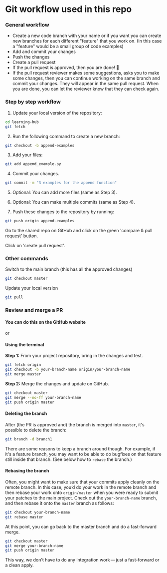 # Git workflow used in this repo

### General workflow

- Create a new code branch with your name or if you want you can create new branches for each different "feature" that you work on. (In this case a "feature" would be a small group of code examples)
- Add and commit your changes
- Push the changes
- Create a pull request
- If the pull request is approved, then you are done! :tada:
- If the pull request reviewer makes some suggestions, asks you to make some changes, then you can continue working on the same branch and commit your changes. They will appear in the same pull request. When you are done, you can let the reviewer know that they can check again.  



### Step by step workflow

1. Update your local version of the repository:

```bash
cd learning-hub
git fetch
```

2. Run the following command to create a new branch: 

```bash
git checkout -b append-examples
```

3. Add your files:

```bash
git add append_example.py
```

4. Commit your changes.

```bash
git commit -m "3 examples for the append function"
```

5. Optional: You can add more files (same as Step 3).
6. Optional: You can make multiple commits (same as Step 4).



7. Push these changes to the repository by running:

```bash
git push origin append-examples
```

Go to the shared repo on GitHub and click on the green 'compare & pull request' button.

Click on 'create pull request'.



### Other commands

Switch to the main branch (this has all the approved changes)

```bash
git checkout master
```

Update your local version

```bash
git pull 
```



### Review and merge a PR

#### You can do this on the GitHub website

or

#### Using the terminal 

**Step 1:** From your project repository, bring in the changes and test.

```bash
git fetch origin
git checkout -b your-branch-name origin/your-branch-name
git merge master
```

**Step 2:** Merge the changes and update on GitHub.

```bash
git checkout master
git merge --no-ff your-branch-name
git push origin master
```



#### Deleting the branch

After (the PR is approved and) the branch is merged into `master`, it's possible to delete the branch:

```bash
git branch -d branch1
```

There are some reasons to keep a branch around though. For example, if it's a feature branch, you may want to be able to do bugfixes on that feature still inside that branch. (See below how to `rebase` the branch.)

#### Rebasing the branch

Often, you might want to make sure that your commits apply cleanly on the remote branch. In this case, you’d do your work in the remote branch and then rebase your work onto `origin/master` when you were ready to submit your patches to the main project. Check out the `your-branch-name` branch, and then rebase it onto the `master` branch as follows:

```bash
git checkout your-branch-name
git rebase master
```

At this point, you can go back to the master branch and do a fast-forward merge.

```bash
git checkout master
git merge your-branch-name
git push origin master
```

This way, we don't have to do any integration work — just a fast-forward or a clean apply.